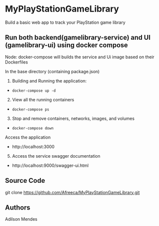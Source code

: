 # MyPlayStationGameLibrary
Build a basic web app to track your PlayStation game library



## Run both backend(gamelibrary-service) and UI (gamelibrary-ui) using docker compose

Node: docker-compose will builds the service and Ui image based on their Dockerfiles

In the base directory (containing package.json)
1. Building and Running the application:
* `docker-compose up -d`

2. View all the running containers
* `docker-compose ps`

3. Stop and remove containers, networks, images, and volumes
* `docker-compose down`


Access the application
* http://localhost:3000


5. Access the service swagger documentation 
* http://localhost:9000/swagger-ui.html


## Source Code
git clone https://github.com/Afreeca/MyPlayStationGameLibrary.git

## Authors
Adilson Mendes

